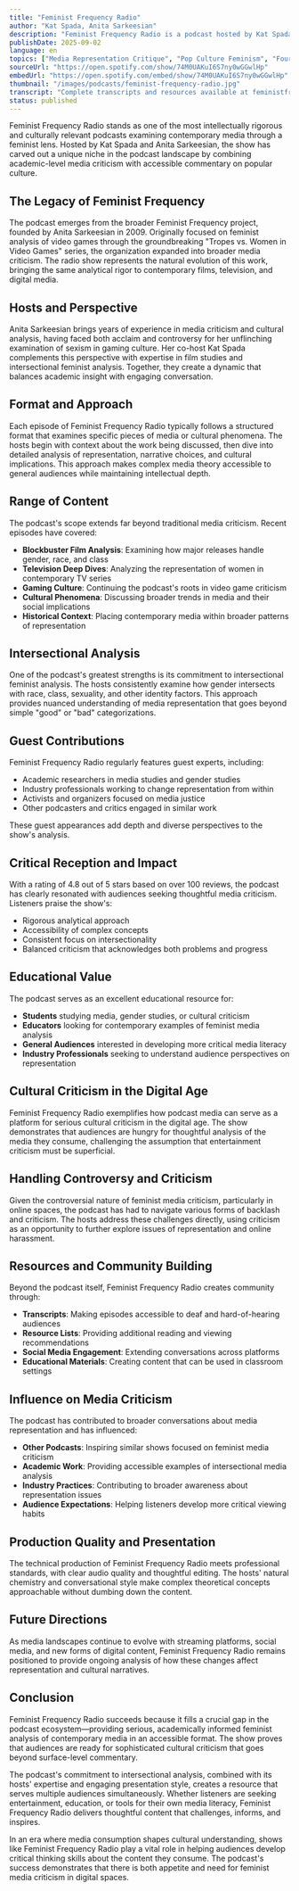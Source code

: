 ```yaml
---
title: "Feminist Frequency Radio"
author: "Kat Spada, Anita Sarkeesian"
description: "Feminist Frequency Radio is a podcast hosted by Kat Spada and Anita Sarkeesian, focusing on critiquing pop culture from a feminist perspective. The show explores gender representation, power structures, and social metaphors in movies, TV shows, and video games weekly, covering everything from Hollywood blockbusters to obscure classics. The hosts frequently invite guests to analyze gender stereotypes, race and class issues in works, and engage in deep conversations combining current events with cultural trends."
publishDate: 2025-09-02
language: en
topics: ["Media Representation Critique", "Pop Culture Feminism", "Fourth Wave Feminism"]
sourceUrl: "https://open.spotify.com/show/74M0UAKuI6S7ny0wGGwlHp"
embedUrl: "https://open.spotify.com/embed/show/74M0UAKuI6S7ny0wGGwlHp"
thumbnail: "/images/podcasts/feminist-frequency-radio.jpg"
transcript: "Complete transcripts and resources available at feministfrequency.com/podcast"
status: published
---
```


Feminist Frequency Radio stands as one of the most intellectually rigorous and culturally relevant podcasts examining contemporary media through a feminist lens. Hosted by Kat Spada and Anita Sarkeesian, the show has carved out a unique niche in the podcast landscape by combining academic-level media criticism with accessible commentary on popular culture.

## The Legacy of Feminist Frequency

The podcast emerges from the broader Feminist Frequency project, founded by Anita Sarkeesian in 2009. Originally focused on feminist analysis of video games through the groundbreaking "Tropes vs. Women in Video Games" series, the organization expanded into broader media criticism. The radio show represents the natural evolution of this work, bringing the same analytical rigor to contemporary films, television, and digital media.

## Hosts and Perspective

Anita Sarkeesian brings years of experience in media criticism and cultural analysis, having faced both acclaim and controversy for her unflinching examination of sexism in gaming culture. Her co-host Kat Spada complements this perspective with expertise in film studies and intersectional feminist analysis. Together, they create a dynamic that balances academic insight with engaging conversation.

## Format and Approach

Each episode of Feminist Frequency Radio typically follows a structured format that examines specific pieces of media or cultural phenomena. The hosts begin with context about the work being discussed, then dive into detailed analysis of representation, narrative choices, and cultural implications. This approach makes complex media theory accessible to general audiences while maintaining intellectual depth.

## Range of Content

The podcast's scope extends far beyond traditional media criticism. Recent episodes have covered:
- **Blockbuster Film Analysis**: Examining how major releases handle gender, race, and class
- **Television Deep Dives**: Analyzing the representation of women in contemporary TV series
- **Gaming Culture**: Continuing the podcast's roots in video game criticism
- **Cultural Phenomena**: Discussing broader trends in media and their social implications
- **Historical Context**: Placing contemporary media within broader patterns of representation

## Intersectional Analysis

One of the podcast's greatest strengths is its commitment to intersectional feminist analysis. The hosts consistently examine how gender intersects with race, class, sexuality, and other identity factors. This approach provides nuanced understanding of media representation that goes beyond simple "good" or "bad" categorizations.

## Guest Contributions

Feminist Frequency Radio regularly features guest experts, including:
- Academic researchers in media studies and gender studies
- Industry professionals working to change representation from within
- Activists and organizers focused on media justice
- Other podcasters and critics engaged in similar work

These guest appearances add depth and diverse perspectives to the show's analysis.

## Critical Reception and Impact

With a rating of 4.8 out of 5 stars based on over 100 reviews, the podcast has clearly resonated with audiences seeking thoughtful media criticism. Listeners praise the show's:
- Rigorous analytical approach
- Accessibility of complex concepts
- Consistent focus on intersectionality
- Balanced criticism that acknowledges both problems and progress

## Educational Value

The podcast serves as an excellent educational resource for:
- **Students** studying media, gender studies, or cultural criticism
- **Educators** looking for contemporary examples of feminist media analysis
- **General Audiences** interested in developing more critical media literacy
- **Industry Professionals** seeking to understand audience perspectives on representation

## Cultural Criticism in the Digital Age

Feminist Frequency Radio exemplifies how podcast media can serve as a platform for serious cultural criticism in the digital age. The show demonstrates that audiences are hungry for thoughtful analysis of the media they consume, challenging the assumption that entertainment criticism must be superficial.

## Handling Controversy and Criticism

Given the controversial nature of feminist media criticism, particularly in online spaces, the podcast has had to navigate various forms of backlash and criticism. The hosts address these challenges directly, using criticism as an opportunity to further explore issues of representation and online harassment.

## Resources and Community Building

Beyond the podcast itself, Feminist Frequency Radio creates community through:
- **Transcripts**: Making episodes accessible to deaf and hard-of-hearing audiences
- **Resource Lists**: Providing additional reading and viewing recommendations
- **Social Media Engagement**: Extending conversations across platforms
- **Educational Materials**: Creating content that can be used in classroom settings

## Influence on Media Criticism

The podcast has contributed to broader conversations about media representation and has influenced:
- **Other Podcasts**: Inspiring similar shows focused on feminist media criticism
- **Academic Work**: Providing accessible examples of intersectional media analysis
- **Industry Practices**: Contributing to broader awareness about representation issues
- **Audience Expectations**: Helping listeners develop more critical viewing habits

## Production Quality and Presentation

The technical production of Feminist Frequency Radio meets professional standards, with clear audio quality and thoughtful editing. The hosts' natural chemistry and conversational style make complex theoretical concepts approachable without dumbing down the content.

## Future Directions

As media landscapes continue to evolve with streaming platforms, social media, and new forms of digital content, Feminist Frequency Radio remains positioned to provide ongoing analysis of how these changes affect representation and cultural narratives.

## Conclusion

Feminist Frequency Radio succeeds because it fills a crucial gap in the podcast ecosystem—providing serious, academically informed feminist analysis of contemporary media in an accessible format. The show proves that audiences are ready for sophisticated cultural criticism that goes beyond surface-level commentary.

The podcast's commitment to intersectional analysis, combined with its hosts' expertise and engaging presentation style, creates a resource that serves multiple audiences simultaneously. Whether listeners are seeking entertainment, education, or tools for their own media literacy, Feminist Frequency Radio delivers thoughtful content that challenges, informs, and inspires.

In an era where media consumption shapes cultural understanding, shows like Feminist Frequency Radio play a vital role in helping audiences develop critical thinking skills about the content they consume. The podcast's success demonstrates that there is both appetite and need for feminist media criticism in digital spaces.